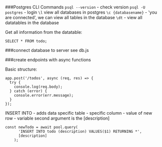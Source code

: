 ###Postgres CLI Commands
`psql --version` - check version
`psql -U postgres` - login
`\l` view all databases in postgres
`\c {databasename}` - 'you are connected', we can view all tables in the database
`\dt` - view all datatables in the database

Get all information from the datatable:

```
SELECT * FROM todo;
```

###connect database to server
see db.js

###create endpoints with async functions

Basic structure:

```
app.post('/todos', async (req, res) => {
  try {
    console.log(req.body);
  } catch (error) {
    console.error(err.message);
  }
});
```

INSERT INTO - adds data
specific table -
specific column -
value of new row - variable
second argument is the [description]

```
const newTodo = await pool.query(
      'INSERT INTO todo (description) VALUES($1) RETURNING *',
      [description]
    );

```
